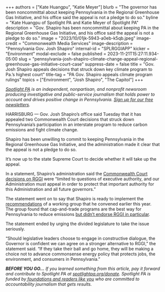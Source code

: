 +++
authors = ["Kate Huangpu", "Katie Meyer"]
blurb = "The governor has been noncommittal about keeping Pennsylvania in the Regional Greenhouse Gas Initiative, and his office said the appeal is not a pledge to do so."
byline = "Kate Huangpu of Spotlight PA and Katie Meyer of Spotlight PA"
description = "Gov. Shapiro has been noncommittal about keeping PA in the Regional Greenhouse Gas Initiative, and his office said the appeal is not a pledge to do so."
image = "2023/10/01jk-5943-a0eb-k5qb.jpeg"
image-credit = "Commonwealth Media Services"
image-description = "Pennsylvania Gov. Josh Shapiro"
internal-id = "SPLRGGIAPP"
kicker = "Environment"
modal-exclude = false
published = 2023-11-21T15:27:11.934-05:00
slug = "pennsylvania-josh-shapiro-climate-change-appeal-regional-greenhouse-gas-initiative-court-case"
suppress-date = false
title = "Gov. Josh Shapiro appeals decisions that struck down key climate program to Pa.’s highest court"
title-tag = "PA Gov. Shapiro appeals climate program rulings"
topics = ["Environment", "Josh Shapiro", "The Capitol"]
+++

<a href="https://www.spotlightpa.org/"><em>Spotlight PA</em></a><em> is an independent, nonpartisan, and nonprofit newsroom producing investigative and public-service journalism that holds power to account and drives positive change in Pennsylvania. </em><a href="https://www.spotlightpa.org/newsletters"><em>Sign up for our free newsletters</em></a><em>.</em>

HARRISBURG — Gov. Josh Shapiro’s office said Tuesday that it has appealed two Commonwealth Court decisions that struck down Pennsylvania’s participation in an interstate program to reduce carbon emissions and fight climate change.

Shapiro has been unwilling to commit to keeping Pennsylvania in the Regional Greenhouse Gas Initiative, and the administration made it clear that the appeal is not a pledge to do so.

It’s now up to the state Supreme Court to decide whether it will take up the appeal.

In a statement, Shapiro’s administration said the <a href="https://www.spotlightpa.org/news/2023/11/regional-greenhouse-gas-rggi-struck-down-pennsylvania-climate-change-fossil-energy/">Commonwealth Court decisions on RGGI</a> were “limited to questions of executive authority, and our Administration must appeal in order to protect that important authority for this Administration and all future governors.”

<script src="https://www.spotlightpa.org/embed.js" async></script><div data-spl-embed-version="1" data-spl-src="https://www.spotlightpa.org/embeds/newsletter/"></div>

The statement went on to say that Shapiro is ready to implement the <a href="https://www.governor.pa.gov/newsroom/rggi-working-group-concludes-its-work-co-chairs-hail-collaborative-process-that-brought-diverse-group-together-reached-consensus-on-a-number-of-key-issues%EF%BF%BC/">recommendations</a> of a working group that he convened earlier this year. The group found that cap-and-trade programs are the best way for Pennsylvania to reduce emissions <a href="https://www.spotlightpa.org/news/2023/10/pennsylvania-climate-change-josh-shapiro-regional-greenhouse-gas-initiative/">but didn’t endorse RGGI in particular</a>.

The statement ended by urging the divided legislature to take the issue seriously.

“Should legislative leaders choose to engage in constructive dialogue, the Governor is confident we can agree on a stronger alternative to RGGI,” the statement said. “If they take their ball and go home, they will be making a choice not to advance commonsense energy policy that protects jobs, the environment, and consumers in Pennsylvania.”

<strong><em>BEFORE YOU GO…</em></strong><em> If you learned something from this article, pay it forward and contribute to Spotlight PA at </em><a href="http://spotlightpa.org/donate"><em>spotlightpa.org/donate</em></a><em>. Spotlight PA is funded by</em><a href="https://www.spotlightpa.org/support"><em> foundations and readers like you</em></a><em> who are committed to accountability journalism that gets results.</em>

